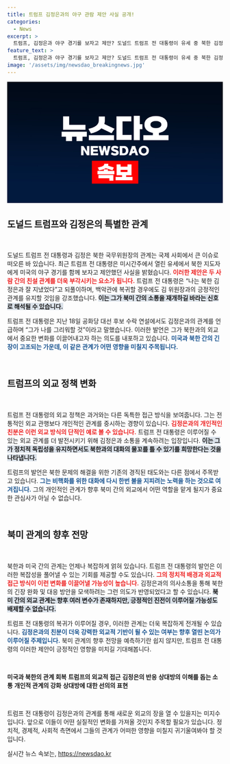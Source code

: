 ```yaml
---
title: 트럼프 김정은과의 야구 관람 제안 사실 공개!
categories:
  - News
excerpt: >
  트럼프, 김정은과 야구 경기를 보자고 제안? 도널드 트럼프 전 대통령이 유세 중 북한 김정은과의 특별한 관계를 언급하며 야구 관람 제안을 공개! 과연 그 배경은 무엇일까? 클릭해 자세한 내용을 확인해 보세요!
feature_text: >
  트럼프, 김정은과 야구 경기를 보자고 제안? 도널드 트럼프 전 대통령이 유세 중 북한 김정은과의 특별한 관계를 언급하며 야구 관람 제안을 공개! 과연 그 배경은 무엇일까? 클릭해 자세한 내용을 확인해 보세요!
image: '/assets/img/newsdao_breakingnews.jpg'
---
```


<p><img src="/assets/img/newsdao_breakingnews.jpg" alt="cryptoinkorea 속보" /></p>

<h2 data-ke-size="size26">도널드 트럼프와 김정은의 특별한 관계</h2>

<p data-ke-size="size16">&nbsp;</p>

<p>도널드 트럼프 전 대통령과 김정은 북한 국무위원장의 관계는 국제 사회에서 큰 이슈로 떠오른 바 있습니다. 최근 트럼프 전 대통령은 미시간주에서 열린 유세에서 북한 지도자에게 미국의 야구 경기를 함께 보자고 제안했던 사실을 밝혔습니다. <b><span style="color: #ee2323;">이러한 제안은 두 사람 간의 친설 관계를 더욱 부각시키는 요소가 됩니다.</span></b> 트럼프 전 대통령은 “나는 북한 김정은과 잘 지냈었다”고 되풀이하며, 백악관에 복귀할 경우에도 김 위원장과의 긍정적인 관계를 유지할 것임을 강조했습니다. <b><span style="background-color: #21538527;">이는 그가 북미 간의 소통을 재개하길 바라는 신호로 해석될 수 있습니다.</span></b> </p>

<p>트럼프 전 대통령은 지난 18일 공화당 대선 후보 수락 연설에서도 김정은과의 관계를 언급하며 “그가 나를 그리워할 것”이라고 말했습니다. 이러한 발언은 그가 북한과의 외교에서 중요한 변화를 이끌어내고자 하는 의도를 내포하고 있습니다. <b><span style="color: #1a5490;">미국과 북한 간의 긴장이 고조되는 가운데, 이 같은 관계가 어떤 영향을 미칠지 주목됩니다.</span></b> </p>

<p data-ke-size="size16">&nbsp;</p>

<h2 data-ke-size="size26">트럼프의 외교 정책 변화</h2>

<p data-ke-size="size16">&nbsp;</p>

<p>트럼프 전 대통령의 외교 정책은 과거와는 다른 독특한 접근 방식을 보여줍니다. 그는 전통적인 외교 관행보다 개인적인 관계를 중시하는 경향이 있습니다. <b><span style="color: #ee2323;">김정은과의 개인적인 친분은 이런 외교 방식의 단적인 예로 볼 수 있습니다.</span></b> 트럼프 전 대통령은 이루어질 수 있는 외교 관계를 더 발전시키기 위해 김정은과 소통을 계속하려는 입장입니다. <b><span style="background-color: #21538527;">이는 그가 정치적 독립성을 유지하면서도 북한과의 대화의 물꼬를 틀 수 있기를 희망한다는 것을 나타냅니다.</span></b></p>

<p>트럼프의 발언은 북한 문제의 해결을 위한 기존의 경직된 태도와는 다른 점에서 주목받고 있습니다. <b><span style="color: #1a5490;">그는 비핵화를 위한 대화에 다시 한번 불을 지피려는 노력을 하는 것으로 여겨집니다.</span></b> 그의 개인적인 관계가 향후 북미 간의 외교에서 어떤 역할을 맡게 될지가 중요한 관심사가 아닐 수 없습니다.</p>

<p data-ke-size="size16">&nbsp;</p>

<h2 data-ke-size="size26">북미 관계의 향후 전망</h2>

<p data-ke-size="size16">&nbsp;</p>

<p>북한과 미국 간의 관계는 언제나 복잡하게 얽혀 있습니다. 트럼프 전 대통령의 발언은 이러한 복잡성을 풀어낼 수 있는 기회를 제공할 수도 있습니다. <b><span style="color: #ee2323;">그의 정치적 배경과 외교적 접근 방식이 이런 변화를 이끌어낼 가능성이 높습니다.</span></b> 김정은과의 의사소통을 통해 북한의 긴장 완화 및 대응 방안을 모색하려는 그런 의도가 반영되었다고 할 수 있습니다. <b><span style="background-color: #21538527;">북미 간의 외교 관계는 향후 여러 변수가 존재하지만, 긍정적인 진전이 이루어질 가능성도 배제할 수 없습니다.</span></b></p>

<p>트럼프 전 대통령의 복귀가 이루어질 경우, 이러한 관계는 더욱 복잡하게 전개될 수 있습니다. <b><span style="color: #1a5490;">김정은과의 친분이 더욱 강력한 외교적 기반이 될 수 있는 여부는 향후 열띤 논의가 이루어질 주제입니다.</span></b> 북미 관계의 향후 전망을 예측하기란 쉽지 않지만, 트럼프 전 대통령의 이러한 제안이 긍정적인 영향을 미치길 기대해봅니다. </p>

<p data-ke-size="size16">&nbsp;</p>

<p><tr>
<td style="text-align: center; height: 17px;"><b>미국과 북한의 관계 회복</b></td>
<td style="text-align: center; height: 17px;"><b>트럼프의 외교적 접근</b></td>
<td style="text-align: center; height: 17px;"><b>김정은의 반응</b></td>
</tr>
<tr>
<td style="text-align: center; height: 17px;"><b>상대방의 이해를 돕는 소통</b></td>
<td style="text-align: center; height: 17px;"><b>개인적 관계의 강화</b></td>
<td style="text-align: center; height: 17px;"><b>상대방에 대한 선의의 표현</b></td>
</tr></p>

<p data-ke-size="size16">&nbsp;</p> 

<p>트럼프 전 대통령이 김정은과의 관계를 통해 새로운 외교의 장을 열 수 있을지는 미지수입니다. 앞으로 이들이 어떤 실질적인 변화를 가져올 것인지 주목할 필요가 있습니다. 정치적, 경제적, 사회적 측면에서 그들의 관계가 어떠한 영향을 미칠지 귀기울여봐야 할 것입니다.</p>
실시간 뉴스 속보는, <a href="https://newsdao.kr" rel="dofollow">https://newsdao.kr</a>



